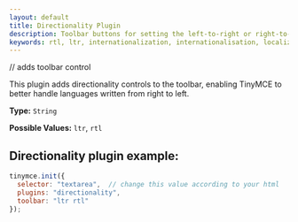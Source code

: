 ```yaml
---
layout: default
title: Directionality Plugin
description: Toolbar buttons for setting the left-to-right or right-to-left direction of content.
keywords: rtl, ltr, internationalization, internationalisation, localization, localisation, international
---
```


// adds toolbar control

This plugin adds directionality controls to the toolbar, enabling TinyMCE to better handle languages written from right to left.

**Type:** `String`

**Possible Values:** `ltr`, `rtl`

## Directionality plugin example:

```js
tinymce.init({
  selector: "textarea",  // change this value according to your html
  plugins: "directionality",
  toolbar: "ltr rtl"
});
```
